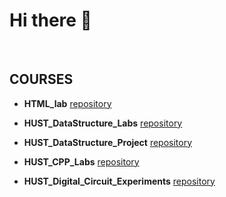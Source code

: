 # Hi there 👋 
 
&nbsp; 

## COURSES
- **HTML_lab**
[repository](https://github.com/Neptune153/html)
&nbsp; 

- **HUST_DataStructure_Labs**
[repository](https://github.com/Neptune153/HUST_DataStructure_Labs)
&nbsp; 

- **HUST_DataStructure_Project**
[repository](https://github.com/Neptune153/HUST_DataStructure_Project)
&nbsp; 

- **HUST_CPP_Labs**
[repository](https://github.com/Neptune153/HUST_CPP_Labs)
&nbsp; 

- **HUST_Digital_Circuit_Experiments**
[repository](https://github.com/Neptune153/HUST_Digital_Circuit_Experiments)
&nbsp; 


